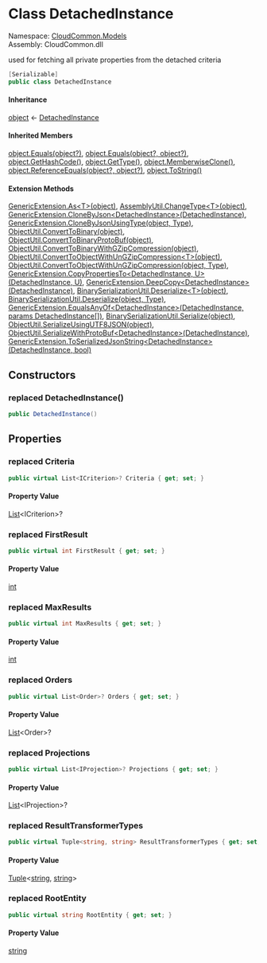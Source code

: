 #  Class DetachedInstance

Namespace: [CloudCommon.Models](CloudCommon.Models.md)  
Assembly: CloudCommon.dll  

used for fetching all private properties from the detached criteria

```csharp
[Serializable]
public class DetachedInstance
```

#### Inheritance

[object](https://learn.microsoft.com/dotnet/api/system.object) ← 
[DetachedInstance](CloudCommon.Models.DetachedInstance.md)

#### Inherited Members

[object.Equals\(object?\)](https://learn.microsoft.com/dotnet/api/system.object.equals\#system\-object\-equals\(system\-object\)), 
[object.Equals\(object?, object?\)](https://learn.microsoft.com/dotnet/api/system.object.equals\#system\-object\-equals\(system\-object\-system\-object\)), 
[object.GetHashCode\(\)](https://learn.microsoft.com/dotnet/api/system.object.gethashcode), 
[object.GetType\(\)](https://learn.microsoft.com/dotnet/api/system.object.gettype), 
[object.MemberwiseClone\(\)](https://learn.microsoft.com/dotnet/api/system.object.memberwiseclone), 
[object.ReferenceEquals\(object?, object?\)](https://learn.microsoft.com/dotnet/api/system.object.referenceequals), 
[object.ToString\(\)](https://learn.microsoft.com/dotnet/api/system.object.tostring)

#### Extension Methods

[GenericExtension.As<T\>\(object\)](CloudCommon.Extensions.GenericExtension.md\#CloudCommon\_Extensions\_GenericExtension\_As\_\_1\_System\_Object\_), 
[AssemblyUtil.ChangeType<T\>\(object\)](CloudCommon.Utils.AssemblyUtil.md\#CloudCommon\_Utils\_AssemblyUtil\_ChangeType\_\_1\_System\_Object\_), 
[GenericExtension.CloneByJson<DetachedInstance\>\(DetachedInstance\)](CloudCommon.Extensions.GenericExtension.md\#CloudCommon\_Extensions\_GenericExtension\_CloneByJson\_\_1\_\_\_0\_), 
[GenericExtension.CloneByJsonUsingType\(object, Type\)](CloudCommon.Extensions.GenericExtension.md\#CloudCommon\_Extensions\_GenericExtension\_CloneByJsonUsingType\_System\_Object\_System\_Type\_), 
[ObjectUtil.ConvertToBinary\(object\)](CloudCommon.Utils.ObjectUtil.md\#CloudCommon\_Utils\_ObjectUtil\_ConvertToBinary\_System\_Object\_), 
[ObjectUtil.ConvertToBinaryProtoBuf\(object\)](CloudCommon.Utils.ObjectUtil.md\#CloudCommon\_Utils\_ObjectUtil\_ConvertToBinaryProtoBuf\_System\_Object\_), 
[ObjectUtil.ConvertToBinaryWithGZipCompression\(object\)](CloudCommon.Utils.ObjectUtil.md\#CloudCommon\_Utils\_ObjectUtil\_ConvertToBinaryWithGZipCompression\_System\_Object\_), 
[ObjectUtil.ConvertToObjectWithUnGZipCompression<T\>\(object\)](CloudCommon.Utils.ObjectUtil.md\#CloudCommon\_Utils\_ObjectUtil\_ConvertToObjectWithUnGZipCompression\_\_1\_System\_Object\_), 
[ObjectUtil.ConvertToObjectWithUnGZipCompression\(object, Type\)](CloudCommon.Utils.ObjectUtil.md\#CloudCommon\_Utils\_ObjectUtil\_ConvertToObjectWithUnGZipCompression\_System\_Object\_System\_Type\_), 
[GenericExtension.CopyPropertiesTo<DetachedInstance, U\>\(DetachedInstance, U\)](CloudCommon.Extensions.GenericExtension.md\#CloudCommon\_Extensions\_GenericExtension\_CopyPropertiesTo\_\_2\_\_\_0\_\_\_1\_), 
[GenericExtension.DeepCopy<DetachedInstance\>\(DetachedInstance\)](CloudCommon.Extensions.GenericExtension.md\#CloudCommon\_Extensions\_GenericExtension\_DeepCopy\_\_1\_\_\_0\_), 
[BinarySerializationUtil.Deserialize<T\>\(object\)](CloudCommon.Utils.BinarySerializationUtil.md\#CloudCommon\_Utils\_BinarySerializationUtil\_Deserialize\_\_1\_System\_Object\_), 
[BinarySerializationUtil.Deserialize\(object, Type\)](CloudCommon.Utils.BinarySerializationUtil.md\#CloudCommon\_Utils\_BinarySerializationUtil\_Deserialize\_System\_Object\_System\_Type\_), 
[GenericExtension.EqualsAnyOf<DetachedInstance\>\(DetachedInstance, params DetachedInstance\[\]\)](CloudCommon.Extensions.GenericExtension.md\#CloudCommon\_Extensions\_GenericExtension\_EqualsAnyOf\_\_1\_\_\_0\_\_\_0\_\_\_), 
[BinarySerializationUtil.Serialize\(object\)](CloudCommon.Utils.BinarySerializationUtil.md\#CloudCommon\_Utils\_BinarySerializationUtil\_Serialize\_System\_Object\_), 
[ObjectUtil.SerializeUsingUTF8JSON\(object\)](CloudCommon.Utils.ObjectUtil.md\#CloudCommon\_Utils\_ObjectUtil\_SerializeUsingUTF8JSON\_System\_Object\_), 
[ObjectUtil.SerializeWithProtoBuf<DetachedInstance\>\(DetachedInstance\)](CloudCommon.Utils.ObjectUtil.md\#CloudCommon\_Utils\_ObjectUtil\_SerializeWithProtoBuf\_\_1\_\_\_0\_), 
[GenericExtension.ToSerializedJsonString<DetachedInstance\>\(DetachedInstance, bool\)](CloudCommon.Extensions.GenericExtension.md\#CloudCommon\_Extensions\_GenericExtension\_ToSerializedJsonString\_\_1\_\_\_0\_System\_Boolean\_)

## Constructors

### replaced DetachedInstance\(\)

```csharp
public DetachedInstance()
```

## Properties

### replaced Criteria

```csharp
public virtual List<ICriterion>? Criteria { get; set; }
```

#### Property Value

 [List](https://learn.microsoft.com/dotnet/api/system.collections.generic.list\-1)<ICriterion\>?

### replaced FirstResult

```csharp
public virtual int FirstResult { get; set; }
```

#### Property Value

 [int](https://learn.microsoft.com/dotnet/api/system.int32)

### replaced MaxResults

```csharp
public virtual int MaxResults { get; set; }
```

#### Property Value

 [int](https://learn.microsoft.com/dotnet/api/system.int32)

### replaced Orders

```csharp
public virtual List<Order>? Orders { get; set; }
```

#### Property Value

 [List](https://learn.microsoft.com/dotnet/api/system.collections.generic.list\-1)<Order\>?

### replaced Projections

```csharp
public virtual List<IProjection>? Projections { get; set; }
```

#### Property Value

 [List](https://learn.microsoft.com/dotnet/api/system.collections.generic.list\-1)<IProjection\>?

### replaced ResultTransformerTypes

```csharp
public virtual Tuple<string, string> ResultTransformerTypes { get; set; }
```

#### Property Value

 [Tuple](https://learn.microsoft.com/dotnet/api/system.tuple\-2)<[string](https://learn.microsoft.com/dotnet/api/system.string), [string](https://learn.microsoft.com/dotnet/api/system.string)\>

### replaced RootEntity

```csharp
public virtual string RootEntity { get; set; }
```

#### Property Value

 [string](https://learn.microsoft.com/dotnet/api/system.string)

